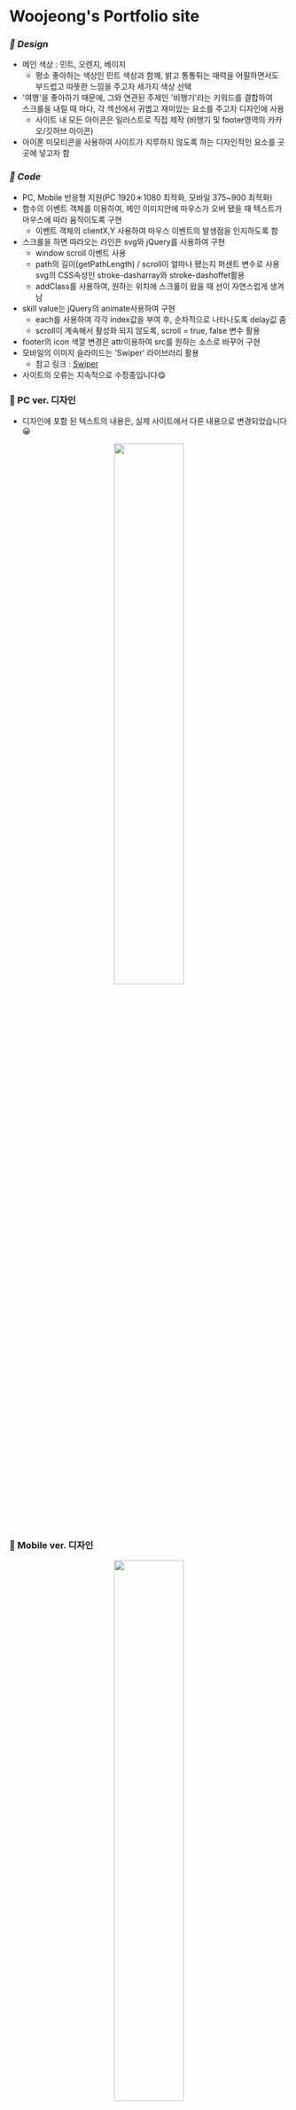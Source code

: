 # Woojeong's Portfolio site

### *🧡 Design*
- 메인 색상 : 민트, 오렌지, 베이지
  - 평소 좋아하는 색상인 민트 색상과 함께, 밝고 통통튀는 매력을 어필하면서도   
    부드럽고 따뜻한 느낌을 주고자 세가지 색상 선택
- '여행'을 좋아하기 때문에, 그와 연관된 주제인 '비행기'라는 키워드를 결합하여      
  스크롤을 내릴 때 마다, 각 섹션에서 귀엽고 재미있는 요소를 주고자 디자인에 사용
  - 사이트 내 모든 아이콘은 일러스트로 직접 제작 (비행기 및 footer영역의 카카오/깃허브 아이콘)
- 아이폰 미모티콘을 사용하여 사이트가 지루하지 않도록 하는 디자인적인 요소를 곳곳에 넣고자 함     

### *🧡 Code*
- PC, Mobile 반응형 지원(PC 1920＊1080 최적화, 모바일 375~900 최적화)
- 함수의 이벤트 객체를 이용하여, 메인 이미지안에 마우스가 오버 됐을 때 텍스트가 마우스에 따라 움직이도록 구현
  - 이벤트 객체의 clientX,Y 사용하여 마우스 이벤트의 발생점을 인지하도록 함
- 스크롤을 하면 따라오는 라인은 svg와 jQuery를 사용하여 구현
  - window scroll 이벤트 사용
  - path의 길이(getPathLength) / scroll이 얼마나 됐는지 퍼센트 변수로 사용    
    svg의 CSS속성인 stroke-dasharray와 stroke-dashoffet활용
  - addClass를 사용하여, 원하는 위치에 스크롤이 왔을 때 선이 자연스럽게 생겨남
- skill value는 jQuery의 animate사용하여 구현
  - each를 사용하여 각각 index값을 부여 후, 순차적으로 나타나도록 delay값 줌
  - scroll이 계속해서 활성화 되지 않도록, scroll = true, false 변수 활용
- footer의 icon 색깔 변경은 attr이용하여 src를 원하는 소스로 바꾸어 구현
- 모바일의 이미지 슬라이드는 'Swiper' 라이브러리 활용
  - 참고 링크 : [Swiper](https://swiperjs.com/)
- 사이트의 오류는 지속적으로 수정중입니다😋


### 🧡 PC ver. 디자인
- 디자인에 포함 된 텍스트의 내용은, 실제 사이트에서 다른 내용으로 변경되었습니다😀
<p align="center"><img src="https://user-images.githubusercontent.com/75009488/111991514-c052ce80-8b57-11eb-96dc-decd13ddca5d.jpg" width="50%" height="50%"/></p>          

### 🧡 Mobile ver. 디자인
<p align="center"><img src="https://user-images.githubusercontent.com/75009488/111991486-ba5ced80-8b57-11eb-9e4c-3ad79d29f1fd.jpg" width="50%" height="50%"/></p>
